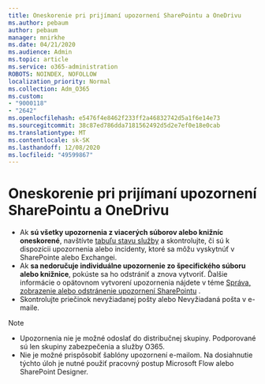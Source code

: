 ```yaml
---
title: Oneskorenie pri prijímaní upozornení SharePointu a OneDrivu
ms.author: pebaum
author: pebaum
manager: mnirkhe
ms.date: 04/21/2020
ms.audience: Admin
ms.topic: article
ms.service: o365-administration
ROBOTS: NOINDEX, NOFOLLOW
localization_priority: Normal
ms.collection: Adm_O365
ms.custom:
- "9000118"
- "2642"
ms.openlocfilehash: e5476f4e8462f233ff2a46832742d5a1f6e14e73
ms.sourcegitcommit: 38c87ed786dda7181562492d5d2e7ef0e18e0cab
ms.translationtype: MT
ms.contentlocale: sk-SK
ms.lasthandoff: 12/08/2020
ms.locfileid: "49599867"
---
```

# <a name="delays-in-receiving-sharepoint-and-onedrive-alerts"></a>Oneskorenie pri prijímaní upozornení SharePointu a OneDrivu

- Ak **sú všetky upozornenia z viacerých súborov alebo knižníc oneskorené**, navštívte [tabuľu stavu služby](https://portal.office.com/adminportal/home?ref=/servicehealth) a skontrolujte, či sú k dispozícii upozornenia alebo incidenty, ktoré sa môžu vyskytnúť v SharePointe alebo Exchangei.
- Ak **sa nedoručuje individuálne upozornenie zo špecifického súboru alebo knižnice**, pokúste sa ho odstrániť a znova vytvoriť. Ďalšie informácie o opätovnom vytvorení upozornenia nájdete v téme [Správa, zobrazenie alebo odstránenie upozornení SharePointu](https://support.microsoft.com/office/99dfb19c-9a90-4a8c-aba1-aa8c8afb0de2) .
- Skontrolujte priečinok nevyžiadanej pošty alebo Nevyžiadaná pošta v e-maile.

> [!NOTE]
> - Upozornenia nie je možné odoslať do distribučnej skupiny. Podporované sú len skupiny zabezpečenia a služby O365.
> - Nie je možné prispôsobiť šablóny upozornení e-mailom. Na dosiahnutie týchto úloh je nutné použiť pracovný postup Microsoft Flow alebo SharePoint Designer.
